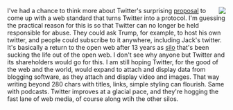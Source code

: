 <img src="http://scripting.com/images/2019/12/12/silo.png" border="0" align="right">I've had a chance to think more about Twitter's surprising <a href="https://twitter.com/jack/status/1204766078468911106">proposal</a> to come up with a web standard that turns Twitter into a protocol. I'm guessing the practical reason for this is so that Twitter can no longer be held responsible for abuse. They could ask Trump, for example, to host his own twitter, and people could subscribe to it anywhere, including Jack's twitter. It's basically a return to the open web after 13 years as <a href="https://en.wikipedia.org/wiki/Information_silo">silo</a> that's been sucking the life out of the open web. I don't see why anyone but Twitter and its shareholders would go for this. I am still hoping Twitter, for the good of the web and the world, would expand to attach and display data from blogging software, as they attach and display video and images. That way writing beyond 280 chars with titles, links, simple styling can flourish. Same with podcasts. Twitter improves at a glacial pace, and they're hogging the fast lane of web media, of course along wtih the other silos. 
